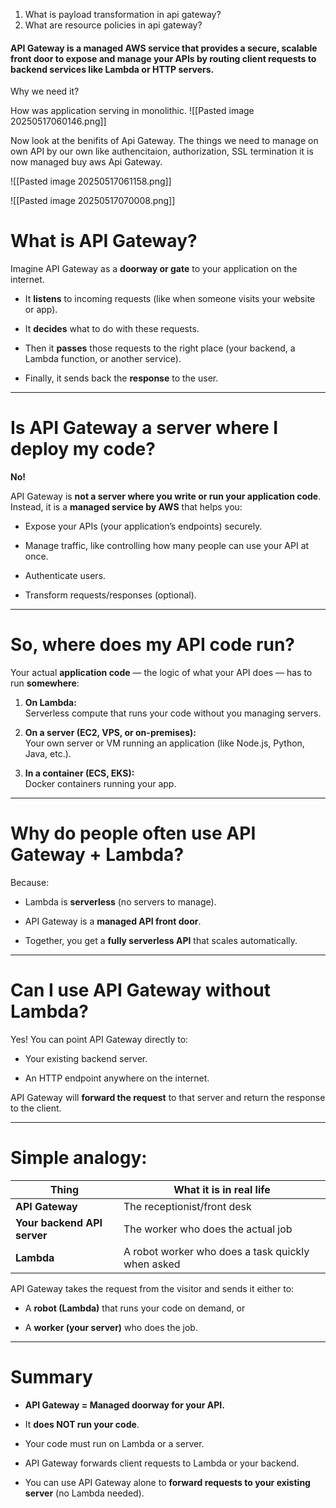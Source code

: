 1. What is payload transformation in api gateway?
2. What are resource policies in api gateway?

#### API Gateway is a managed AWS service that provides a secure, scalable front door to expose and manage your APIs by routing client requests to backend services like Lambda or HTTP servers.

Why we need it?

How was application serving in monolithic.
![[Pasted image 20250517060146.png]]



Now look at the benifits of Api Gateway. The things we need to manage on own API by our own like authencitaion, authorization, SSL termination it is now managed buy aws Api Gateway.


![[Pasted image 20250517061158.png]]


![[Pasted image 20250517070008.png]]
# What is **API Gateway**?

Imagine API Gateway as a **doorway or gate** to your application on the internet.

- It **listens** to incoming requests (like when someone visits your website or app).
    
- It **decides** what to do with these requests.
    
- Then it **passes** those requests to the right place (your backend, a Lambda function, or another service).
    
- Finally, it sends back the **response** to the user.
    

---

# Is API Gateway a server where I deploy my code?

**No!**

API Gateway is **not a server where you write or run your application code**. Instead, it is a **managed service by AWS** that helps you:

- Expose your APIs (your application’s endpoints) securely.
    
- Manage traffic, like controlling how many people can use your API at once.
    
- Authenticate users.
    
- Transform requests/responses (optional).
    

---

# So, where does my API code run?

Your actual **application code** — the logic of what your API does — has to run **somewhere**:

1. **On Lambda:**  
    Serverless compute that runs your code without you managing servers.
    
2. **On a server (EC2, VPS, or on-premises):**  
    Your own server or VM running an application (like Node.js, Python, Java, etc.).
    
3. **In a container (ECS, EKS):**  
    Docker containers running your app.
    

---

# Why do people often use API Gateway + Lambda?

Because:

- Lambda is **serverless** (no servers to manage).
    
- API Gateway is a **managed API front door**.
    
- Together, you get a **fully serverless API** that scales automatically.
    

---

# Can I use API Gateway without Lambda?

Yes! You can point API Gateway directly to:

- Your existing backend server.
    
- An HTTP endpoint anywhere on the internet.
    

API Gateway will **forward the request** to that server and return the response to the client.

---

# Simple analogy:

|Thing|What it is in real life|
|---|---|
|**API Gateway**|The receptionist/front desk|
|**Your backend API server**|The worker who does the actual job|
|**Lambda**|A robot worker who does a task quickly when asked|

API Gateway takes the request from the visitor and sends it either to:

- A **robot (Lambda)** that runs your code on demand, or
    
- A **worker (your server)** who does the job.
    

---

# Summary

- **API Gateway = Managed doorway for your API.**
    
- It **does NOT run your code**.
    
- Your code must run on Lambda or a server.
    
- API Gateway forwards client requests to Lambda or your backend.
    
- You can use API Gateway alone to **forward requests to your existing server** (no Lambda needed).
